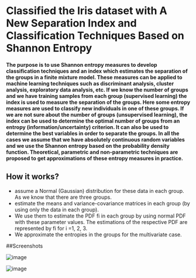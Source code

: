 # Classified the Iris dataset with A New Separation Index and Classification Techniques Based on Shannon Entropy

#### The purpose is to use Shannon entropy measures to develop classification techniques and an index which estimates the separation of the groups in a finite mixture model. These measures can be applied to machine learning techniques such as discriminant analysis, cluster analysis, exploratory data analysis, etc. If we know the number of groups and we have training samples from each group (supervised learning) the index is used to measure the separation of the groups. Here some entropy measures are used to classify new individuals in one of these groups. If we are not sure about the number of groups (unsupervised learning), the index can be used to determine the optimal number of groups from an entropy (information/uncertainty) criterion. It can also be used to determine the best variables in order to separate the groups. In all the cases we assume that we have absolutely continuous random variables and we use the Shannon entropy based on the probability density function. Theoretical, parametric and non-parametric techniques are proposed to get approximations of these entropy measures in practice.

## How it works?
- assume a Normal (Gaussian) distribution for these data in each group. As we know that there are three groups.
- estimate the means and variance-covariance matrices in each group (by using only the data in each group).
- We use them to estimate the PDF fi in each group by using normal PDF with these parameter values. The estimations of the respective PDF are represented by fi for i =1, 2, 3.
- We approximate the entropies in the groups for the multivariate case.

##Screenshots

![image](https://github.com/mahdiehpanahian/Shannon-entropy-separation/assets/123892361/9fa5f479-32a8-41ed-b201-e494d2ea0806)

![image](https://github.com/mahdiehpanahian/Shannon-entropy-separation/assets/123892361/84ec0f29-5507-48d5-b093-f8b0bd67f284)
